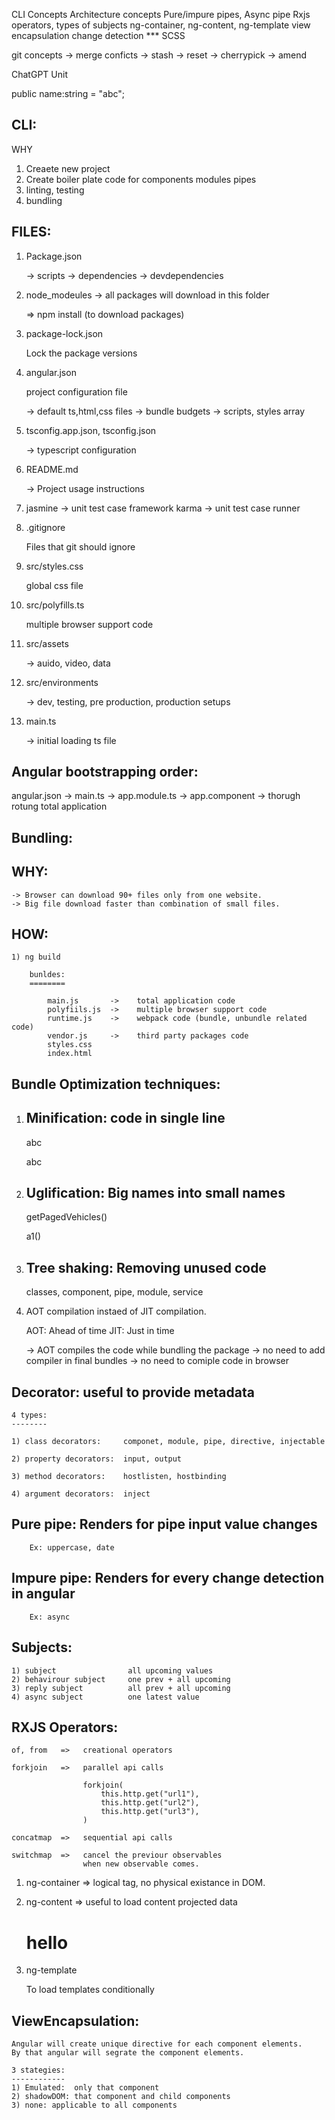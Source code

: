 CLI Concepts
Architecture concepts
Pure/impure pipes, Async pipe
Rxjs operators, types of subjects
ng-container, ng-content, ng-template
view encapsulation
change detection ***
SCSS

git concepts
    -> merge conficts
    -> stash
    -> reset
    -> cherrypick
    -> amend

ChatGPT
Unit 

public name:string = "abc";


CLI:
----
WHY
1) Creaete new project
2) Create boiler plate code for 
    components
    modules
    pipes
3) linting, testing
4) bundling


FILES:
------
1) Package.json

    -> scripts
    -> dependencies
    -> devdependencies

2) node_modeules
    -> all packages will download in this folder

    => npm install  (to download packages)

3) package-lock.json

    Lock the package versions

4) angular.json

    project configuration file

    -> default ts,html,css files
    -> bundle budgets
    -> scripts, styles array

5) tsconfig.app.json, tsconfig.json

    -> typescript configuration

6) README.md

    -> Project usage instructions

7) jasmine -> unit test case framework
   karma   -> unit test case runner

8) .gitignore

    Files that git should ignore

9) src/styles.css

    global css file

10) src/polyfills.ts

    multiple browser support code

11) src/assets

    -> auido, video, data

12) src/environments

    -> dev, testing, pre production, production setups

13) main.ts

    -> initial loading ts file


Angular bootstrapping order:
----------------------------

angular.json -> main.ts -> app.module.ts -> app.component ->  thorugh rotung
                                                              total application


Bundling:
---------

WHY:
----
    -> Browser can download 90+ files only from one website.
    -> Big file download faster than combination of small files.

HOW:
----
    1) ng build

        bunldes:
        ========

            main.js       ->    total application code
            polyfiils.js  ->    multiple browser support code
            runtime.js    ->    webpack code (bundle, unbundle related code)
            vendor.js     ->    third party packages code
            styles.css
            index.html


Bundle Optimization techniques:
-------------------------------
1) Minification: code in single line
   ------------
    <p>
        abc
    <p>

    <p>abc</p>

2) Uglification: Big names into small names
   ------------

    getPagedVehicles()

    a1()

3) Tree shaking: Removing unused code
   ------------

    classes, component, pipe, module, service


4) AOT compilation instaed of JIT compilation.


    AOT: Ahead of time
    JIT: Just in time

    -> AOT compiles the code while bundling 
       the package
    -> no need to add compiler in final bundles
    -> no need to comiple code in browser



Decorator:   useful to provide metadata
----------

    4 types:
    --------

    1) class decorators:     componet, module, pipe, directive, injectable
    
    2) property decorators:  input, output
    
    3) method decorators:    hostlisten, hostbinding

    4) argument decorators:  inject



Pure pipe: Renders for pipe input value changes
---------- 
        Ex: uppercase, date


Impure pipe: Renders for every change detection in angular
------------
        Ex: async


Subjects:
---------

    1) subject                all upcoming values
    2) behavirour subject     one prev + all upcoming
    3) reply subject          all prev + all upcoming
    4) async subject          one latest value


RXJS Operators:
---------------

    of, from   =>   creational operators

    forkjoin   =>   parallel api calls

                    forkjoin(
                        this.http.get("url1"),
                        this.http.get("url2"),
                        this.http.get("url3"),
                    )
        
    concatmap  =>   sequential api calls
    
    switchmap  =>   cancel the previour observables
                    when new observable comes.



1) ng-container => logical tag, no physical existance in DOM.

2) ng-content   => useful to load content projected data

    <app-child>
        <h1>hello</h1>
    </app-child>

3) ng-template

    To load templates conditionally


ViewEncapsulation:
------------------

    Angular will create unique directive for each component elements.
    By that angular will segrate the component elements.

    3 stategies:
    ------------
    1) Emulated:  only that component
    2) shadowDOM: that component and child components
    3) none: applicable to all components

